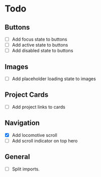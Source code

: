 # Todo

## Buttons

* [ ] Add focus state to buttons
* [ ] Add active state to buttons
* [ ] Add disabled state to buttons

## Images

* [ ] Add placeholder loading state to images

## Project Cards

* [ ] Add project links to cards

## Navigation

* [x] Add locomotive scroll
* [ ] Add scroll indicator on top hero

## General

* [ ] Split imports.

